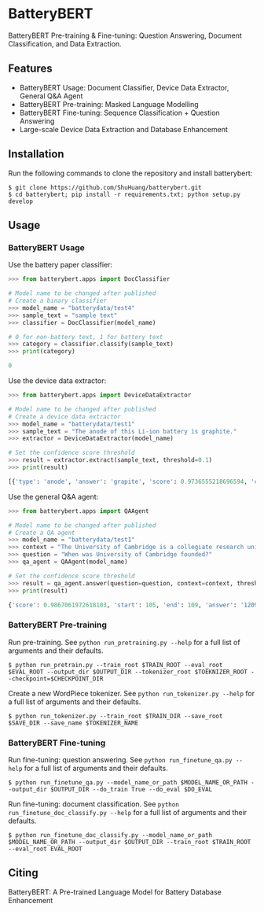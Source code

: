 # BatteryBERT
BatteryBERT Pre-training & Fine-tuning: Question Answering, Document Classification, and Data Extraction.

## Features

- BatteryBERT Usage: Document Classifier, Device Data Extractor, General Q&A Agent
- BatteryBERT Pre-training: Masked Language Modelling
- BatteryBERT Fine-tuning: Sequence Classification + Question Answering
- Large-scale Device Data Extraction and Database Enhancement

## Installation
Run the following commands to clone the repository and install batterybert:
```shell
$ git clone https://github.com/ShuHuang/batterybert.git
$ cd batterybert; pip install -r requirements.txt; python setup.py develop
```

## Usage
### BatteryBERT Usage
Use the battery paper classifier:
```python
>>> from batterybert.apps import DocClassifier

# Model name to be changed after published
# Create a binary classifier
>>> model_name = "batterydata/test4"
>>> sample_text = "sample text"
>>> classifier = DocClassifier(model_name)

# 0 for non-battery text, 1 for battery text
>>> category = classifier.classify(sample_text)
>>> print(category)

0
```

Use the device data extractor:
```python
>>> from batterybert.apps import DeviceDataExtractor

# Model name to be changed after published
# Create a device data extractor
>>> model_name = "batterydata/test1"
>>> sample_text = "The anode of this Li-ion battery is graphite."
>>> extractor = DeviceDataExtractor(model_name)

# Set the confidence score threshold
>>> result = extractor.extract(sample_text, threshold=0.1)
>>> print(result)

[{'type': 'anode', 'answer': 'grapite', 'score': 0.9736555218696594, 'context': 'The anode of this battery is grapite.'}]
```

Use the general Q&A agent:
```python
>>> from batterybert.apps import QAAgent

# Model name to be changed after published
# Create a QA agent
>>> model_name = "batterydata/test1"
>>> context = "The University of Cambridge is a collegiate research university in Cambridge, United Kingdom. Founded in 1209 and granted a royal charter by Henry III in 1231, Cambridge is the second-oldest university in the English-speaking world and the world's fourth-oldest surviving university."
>>> question = "When was University of Cambridge founded?"
>>> qa_agent = QAAgent(model_name)

# Set the confidence score threshold
>>> result = qa_agent.answer(question=question, context=context, threshold=0.1)
>>> print(result)

{'score': 0.9867061972618103, 'start': 105, 'end': 109, 'answer': '1209'}
```

### BatteryBERT Pre-training
Run pre-training. See `python run_pretraining.py --help` for a full list of arguments and their defaults.
```shell
$ python run_pretrain.py --train_root $TRAIN_ROOT --eval_root $EVAL_ROOT --output_dir $OUTPUT_DIR --tokenizer_root $TOEKNIZER_ROOT --checkpoint=$CHECKPOINT_DIR
```
Create a new WordPiece tokenizer. See `python run_tokenizer.py --help` for a full list of arguments and their defaults.
```shell
$ python run_tokenizer.py --train_root $TRAIN_DIR --save_root $SAVE_DIR --save_name $TOKENIZER_NAME
```
### BatteryBERT Fine-tuning
Run fine-tuning: question answering. See `python run_finetune_qa.py --help` for a full list of arguments and their defaults.
```shell
$ python run_finetune_qa.py --model_name_or_path $MODEL_NAME_OR_PATH --output_dir $OUTPUT_DIR --do_train True --do_eval $DO_EVAL
```

Run fine-tuning: document classification. See `python run_finetune_doc_classify.py --help` for a full list of arguments and their defaults.
```shell
$ python run_finetune_doc_classify.py --model_name_or_path $MODEL_NAME_OR_PATH --output_dir $OUTPUT_DIR --train_root $TRAIN_ROOT --eval_root EVAL_ROOT
```

## Citing
BatteryBERT: A Pre-trained Language Model for Battery Database Enhancement